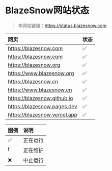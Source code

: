 # BlazeSnow网站状态

> 本网站链接：<https://status.blazesnow.com>

| 网页                           | 状态 |
| :----------------------------- | :--- |
| <https://blazesnow.com>        | ✅    |
| <https://blazesnow.com>        | ✅    |
| <https://blazesnow.org>        | ✅    |
| <https://www.blazesnow.org>    | ✅    |
| <https://blazesnow.cn>         | ✅    |
| <https://www.blazesnow.cn>     | ✅    |
| <https://blazesnow.github.io>  | ✅    |
| <https://blazesnow.pages.dev>  | ✅    |
| <https://blazesnow.vercel.app> | ✅    |

| 图例 | 说明     |
| :--- | :------- |
| ✅    | 正在运行 |
| ❗️    | 正在维护 |
| ❌    | 中止运行 |
